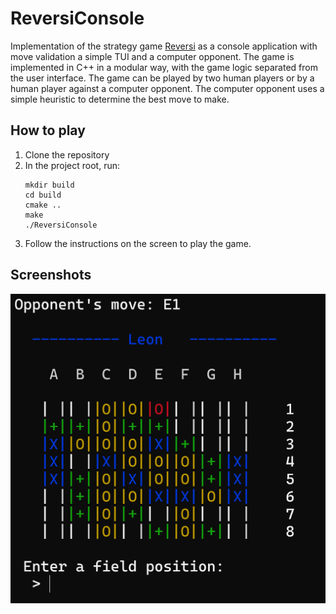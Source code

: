 # ReversiConsole
Implementation of the strategy game [Reversi](https://en.wikipedia.org/wiki/Reversi) as a console application with 
move validation a simple TUI and a computer opponent. The game is implemented in C++ in a modular way, with the game 
logic separated from the user interface. The game can be played by two human players or by a human player against a
computer opponent. The computer opponent uses a simple heuristic to determine the best move to make.

## How to play
1. Clone the repository
2. In the project root, run:
    ```shell
    mkdir build
    cd build
    cmake ..
    make
    ./ReversiConsole
    ```
3. Follow the instructions on the screen to play the game.

## Screenshots
![Reversi](resources/Reversi.png "Reversi")
